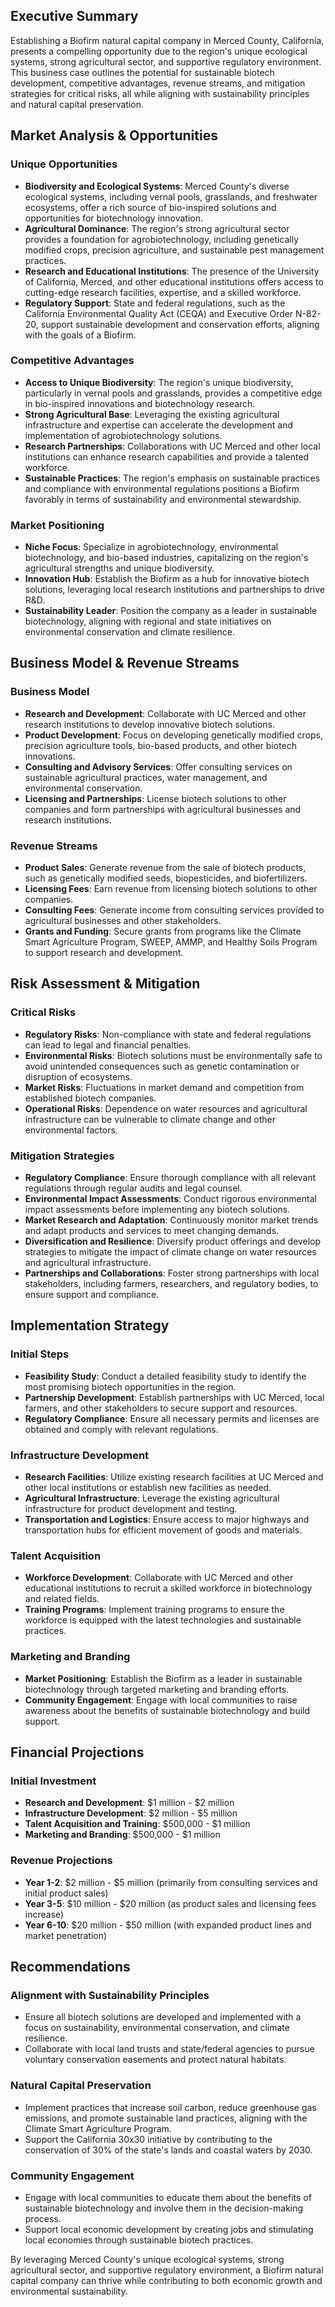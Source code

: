 ## Executive Summary

Establishing a Biofirm natural capital company in Merced County, California, presents a compelling opportunity due to the region's unique ecological systems, strong agricultural sector, and supportive regulatory environment. This business case outlines the potential for sustainable biotech development, competitive advantages, revenue streams, and mitigation strategies for critical risks, all while aligning with sustainability principles and natural capital preservation.

## Market Analysis & Opportunities

### Unique Opportunities
- **Biodiversity and Ecological Systems**: Merced County's diverse ecological systems, including vernal pools, grasslands, and freshwater ecosystems, offer a rich source of bio-inspired solutions and opportunities for biotechnology innovation.
- **Agricultural Dominance**: The region's strong agricultural sector provides a foundation for agrobiotechnology, including genetically modified crops, precision agriculture, and sustainable pest management practices.
- **Research and Educational Institutions**: The presence of the University of California, Merced, and other educational institutions offers access to cutting-edge research facilities, expertise, and a skilled workforce.
- **Regulatory Support**: State and federal regulations, such as the California Environmental Quality Act (CEQA) and Executive Order N-82-20, support sustainable development and conservation efforts, aligning with the goals of a Biofirm.

### Competitive Advantages
- **Access to Unique Biodiversity**: The region's unique biodiversity, particularly in vernal pools and grasslands, provides a competitive edge in bio-inspired innovations and biotechnology research.
- **Strong Agricultural Base**: Leveraging the existing agricultural infrastructure and expertise can accelerate the development and implementation of agrobiotechnology solutions.
- **Research Partnerships**: Collaborations with UC Merced and other local institutions can enhance research capabilities and provide a talented workforce.
- **Sustainable Practices**: The region's emphasis on sustainable practices and compliance with environmental regulations positions a Biofirm favorably in terms of sustainability and environmental stewardship.

### Market Positioning
- **Niche Focus**: Specialize in agrobiotechnology, environmental biotechnology, and bio-based industries, capitalizing on the region's agricultural strengths and unique biodiversity.
- **Innovation Hub**: Establish the Biofirm as a hub for innovative biotech solutions, leveraging local research institutions and partnerships to drive R&D.
- **Sustainability Leader**: Position the company as a leader in sustainable biotechnology, aligning with regional and state initiatives on environmental conservation and climate resilience.

## Business Model & Revenue Streams

### Business Model
- **Research and Development**: Collaborate with UC Merced and other research institutions to develop innovative biotech solutions.
- **Product Development**: Focus on developing genetically modified crops, precision agriculture tools, bio-based products, and other biotech innovations.
- **Consulting and Advisory Services**: Offer consulting services on sustainable agricultural practices, water management, and environmental conservation.
- **Licensing and Partnerships**: License biotech solutions to other companies and form partnerships with agricultural businesses and research institutions.

### Revenue Streams
- **Product Sales**: Generate revenue from the sale of biotech products, such as genetically modified seeds, biopesticides, and biofertilizers.
- **Licensing Fees**: Earn revenue from licensing biotech solutions to other companies.
- **Consulting Fees**: Generate income from consulting services provided to agricultural businesses and other stakeholders.
- **Grants and Funding**: Secure grants from programs like the Climate Smart Agriculture Program, SWEEP, AMMP, and Healthy Soils Program to support research and development.

## Risk Assessment & Mitigation

### Critical Risks
- **Regulatory Risks**: Non-compliance with state and federal regulations can lead to legal and financial penalties.
- **Environmental Risks**: Biotech solutions must be environmentally safe to avoid unintended consequences such as genetic contamination or disruption of ecosystems.
- **Market Risks**: Fluctuations in market demand and competition from established biotech companies.
- **Operational Risks**: Dependence on water resources and agricultural infrastructure can be vulnerable to climate change and other environmental factors.

### Mitigation Strategies
- **Regulatory Compliance**: Ensure thorough compliance with all relevant regulations through regular audits and legal counsel.
- **Environmental Impact Assessments**: Conduct rigorous environmental impact assessments before implementing any biotech solutions.
- **Market Research and Adaptation**: Continuously monitor market trends and adapt products and services to meet changing demands.
- **Diversification and Resilience**: Diversify product offerings and develop strategies to mitigate the impact of climate change on water resources and agricultural infrastructure.
- **Partnerships and Collaborations**: Foster strong partnerships with local stakeholders, including farmers, researchers, and regulatory bodies, to ensure support and compliance.

## Implementation Strategy

### Initial Steps
- **Feasibility Study**: Conduct a detailed feasibility study to identify the most promising biotech opportunities in the region.
- **Partnership Development**: Establish partnerships with UC Merced, local farmers, and other stakeholders to secure support and resources.
- **Regulatory Compliance**: Ensure all necessary permits and licenses are obtained and comply with relevant regulations.

### Infrastructure Development
- **Research Facilities**: Utilize existing research facilities at UC Merced and other local institutions or establish new facilities as needed.
- **Agricultural Infrastructure**: Leverage the existing agricultural infrastructure for product development and testing.
- **Transportation and Logistics**: Ensure access to major highways and transportation hubs for efficient movement of goods and materials.

### Talent Acquisition
- **Workforce Development**: Collaborate with UC Merced and other educational institutions to recruit a skilled workforce in biotechnology and related fields.
- **Training Programs**: Implement training programs to ensure the workforce is equipped with the latest technologies and sustainable practices.

### Marketing and Branding
- **Market Positioning**: Establish the Biofirm as a leader in sustainable biotechnology through targeted marketing and branding efforts.
- **Community Engagement**: Engage with local communities to raise awareness about the benefits of sustainable biotechnology and build support.

## Financial Projections

### Initial Investment
- **Research and Development**: $1 million - $2 million
- **Infrastructure Development**: $2 million - $5 million
- **Talent Acquisition and Training**: $500,000 - $1 million
- **Marketing and Branding**: $500,000 - $1 million

### Revenue Projections
- **Year 1-2**: $2 million - $5 million (primarily from consulting services and initial product sales)
- **Year 3-5**: $10 million - $20 million (as product sales and licensing fees increase)
- **Year 6-10**: $20 million - $50 million (with expanded product lines and market penetration)

## Recommendations

### Alignment with Sustainability Principles
- Ensure all biotech solutions are developed and implemented with a focus on sustainability, environmental conservation, and climate resilience.
- Collaborate with local land trusts and state/federal agencies to pursue voluntary conservation easements and protect natural habitats.

### Natural Capital Preservation
- Implement practices that increase soil carbon, reduce greenhouse gas emissions, and promote sustainable land practices, aligning with the Climate Smart Agriculture Program.
- Support the California 30x30 initiative by contributing to the conservation of 30% of the state's lands and coastal waters by 2030.

### Community Engagement
- Engage with local communities to educate them about the benefits of sustainable biotechnology and involve them in the decision-making process.
- Support local economic development by creating jobs and stimulating local economies through sustainable biotech practices.

By leveraging Merced County's unique ecological systems, strong agricultural sector, and supportive regulatory environment, a Biofirm natural capital company can thrive while contributing to both economic growth and environmental sustainability.